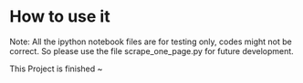 # How to use it
Note: All the ipython notebook files are for testing only, codes might not be correct. So please use the file scrape_one_page.py for future development.

This Project is finished ~
